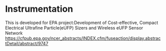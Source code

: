 # Instrumentation
This is developed for EPA project:Development of Cost-effective, Compact Electrical Ultrafine Particle(eUFP) Sizers and Wireless eUFP Sensor Network
https://cfpub.epa.gov/ncer_abstracts/INDEX.cfm/fuseaction/display.abstractDetail/abstract/9747
